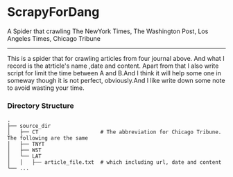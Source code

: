 # ScrapyForDang

A Spider that crawling The NewYork Times, The Washington Post, Los Angeles Times, Chicago Tribune

----

This is a spider that for crawling articles from four journal above. And what I record is the atrticle's name ,date and content. Apart from that I also write script for limit the time between A and B.And I think it will help some one in someway though it is not perfect, obviously.And I like write down some note to avoid wasting your time.

### Directory Structure
    .
    ├── source_dir
    │   ├── CT                    # The abbreviation for Chicago Tribune. The following are the same 
    │   ├── TNYT        
    │   ├── WST
    │   └── LAT
    │   │   ├── article_file.txt  # which including url, date and content
    └── ...


  
